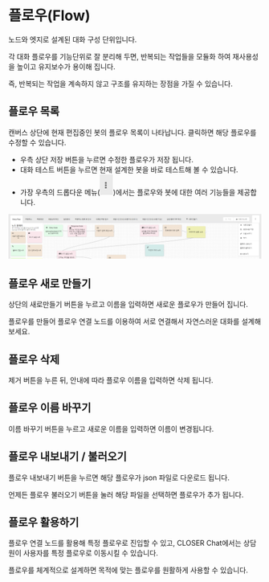 # 플로우\(Flow\)

노드와 엣지로 설계된 대화 구성 단위입니다.

각 대화 플로우를 기능단위로 잘 분리해 두면, 반복되는 작업들을 모듈화 하여 재사용성을 높이고 유지보수가 용이해 집니다.

즉, 반복되는 작업을 계속하지 않고 구조를 유지하는 장점을 가질 수 있습니다.

## 플로우 목록

캔버스 상단에 현재 편집중인 봇의 플로우 목록이 나타납니다. 클릭하면 해당 플로우를 수정할 수 있습니다.

* 우측 상단 저장 버튼을 누르면 수정한 플로우가 저장 됩니다. 
* 대화 테스트 버튼을 누르면 현재 설계한 봇을 바로 테스트해 볼 수 있습니다.
* 가장 우측의 드롭다운 메뉴\(![](../../.gitbook/assets/dropdown.PNG)\)에서는 플로우와 봇에 대한 여러 기능들을 제공합니다.

![](../../.gitbook/assets/builder_flow_editor_toolbar.png)

## 플로우 새로 만들기

상단의 새로만들기 버튼을 누르고 이름을 입력하면 새로운 플로우가 만들어 집니다.

플로우를 만들어 플로우 연결 노드를 이용하여 서로 연결해서 자연스러운 대화를 설계해 보세요.

## 플로우 삭제

제거 버튼을 누른 뒤, 안내에 따라 플로우 이름을 입력하면 삭제 됩니다.

## 플로우 이름 바꾸기

이름 바꾸기 버튼을 누르고 새로운 이름을 입력하면 이름이 변경됩니다.

## 플로우 내보내기 / 불러오기

플로우 내보내기 버튼을 누르면 해당 플로우가 json 파일로 다운로드 됩니다.

언제든 플로우 불러오기 버튼을 눌러 해당 파일을 선택하면 플로우가 추가 됩니다.

## 플로우 활용하기

플로우 연결 노드를 활용해 특정 플로우로 진입할 수 있고, CLOSER Chat에서는 상담원이 사용자를 특정 플로우로 이동시킬 수 있습니다.

플로우를 체계적으로 설계하면 목적에 맞는 플로우를 원활하게 사용할 수 있습니다.


